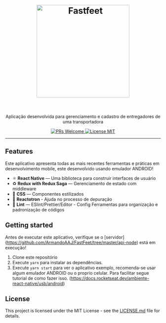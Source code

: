 <h1 align="center">
<br>
  <img src="src/assets/logo.png" alt="Fastfeet" width="300">
<br>
<br>
</h1>

<p align="center">Aplicação desenvolvida para gerenciamento e cadastro de entregadores de uma transportadora</p>

<p align="center">
  <a href="http://makeapullrequest.com">
    <img src="https://img.shields.io/badge/PRs-welcome-brightgreen.svg?style=flat-square" alt="PRs Welcome">
  </a>
  <a href="https://opensource.org/licenses/MIT">
    <img src="https://img.shields.io/badge/license-MIT-blue.svg?style=flat-square" alt="License MIT">
  </a>
</p>

<hr />

## Features

Este aplicativo apresenta todas as mais recentes ferramentas e práticas em desenvolvimento mobile, este desenvolvido usando emulador ANDROID!

- ⚛ **React Native** — Uma biblioteca para construir interfaces de usuário
- ♻ **Redux with Redux Saga** — Gerenciamento de estado com middleware
- 💅 **CSS** — Componentes estilizados
- 🌸 **Reactotron** - Ajuda no processo de depuração
- 💖 **Lint** — ESlint/Prettier/Editor - Config Ferramentas para organização e padronização de códigos


## Getting started

Antes de executar este aplicativo, verifique se o [servidor] (https://github.com/ArmandoAAJ/FastFeet/tree/master/api-node) está em execução!

1. Clone este repositório
2. Execute `yarn` para instalar as dependências.<br />
3. Execute `yarn start` para ver o aplicativo exemplo, recomenda-se usar algum emulador ANDROID ou o proprio celular.
   Para facilitar segue tutorial de como fazer isso. (https://docs.rocketseat.dev/ambiente-react-native/usb/android)

## License

This project is licensed under the MIT License - see the [LICENSE.md](LICENSE.md) file for details.
